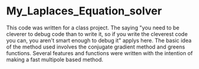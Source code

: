 # My_Laplaces_Equation_solver
This code was written for a class project. The saying "you need to be cleverer to debug code than to write it, so if you write the cleverest code you can, you aren't smart enough to debug it" applys here. The basic idea of the method used involves the conjugate gradient method and greens functions. Several features and functions were written with the intention of making a fast multipole based method. 
